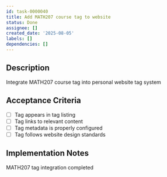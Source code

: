 ```yaml
---
id: task-0000040
title: Add MATH207 course tag to website
status: Done
assignee: []
created_date: '2025-08-05'
labels: []
dependencies: []
---
```


## Description

Integrate MATH207 course tag into personal website tag system

## Acceptance Criteria

- [ ] Tag appears in tag listing
- [ ] Tag links to relevant content
- [ ] Tag metadata is properly configured
- [ ] Tag follows website design standards

## Implementation Notes

MATH207 tag integration completed
